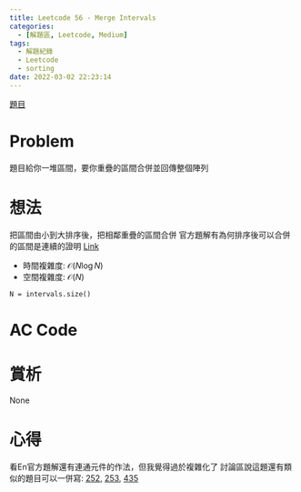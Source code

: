 ```yaml
---
title: Leetcode 56 - Merge Intervals
categories:
  - [解題區, Leetcode, Medium]
tags:
  - 解題紀錄
  - Leetcode
  - sorting
date: 2022-03-02 22:23:14
---
```


[題目](https://leetcode.com/problems/merge-intervals/)

# Problem

題目給你一堆區間，要你重疊的區間合併並回傳整個陣列

# 想法

把區間由小到大排序後，把相鄰重疊的區間合併
官方題解有為何排序後可以合併的區間是連續的證明 [Link](https://leetcode-cn.com/problems/merge-intervals/solution/he-bing-qu-jian-by-leetcode-solution/)

- 時間複雜度: $\mathcal{O}(N\log{N})$
- 空間複雜度: $\mathcal{O}(N)$

`N = intervals.size()`

# AC Code

<script src="https://emgithub.com/embed-v2.js?target=https%3A%2F%2Fgithub.com%2Froy4801%2Fsolved_problems%2Fblob%2Fmaster%2Fleetcode%2F56.cpp%23L12-L48&style=github&type=code&showBorder=on&showLineNumbers=on&showFileMeta=on&showFullPath=on&showCopy=on"></script>

# 賞析
None

# 心得
看En官方題解還有連通元件的作法，但我覺得過於複雜化了
討論區說這題還有類似的題目可以一併寫: [252](https://leetcode.com/problems/meeting-rooms/), [253](https://leetcode.com/problems/meeting-rooms-ii/), [435](https://leetcode.com/problems/non-overlapping-intervals/)
